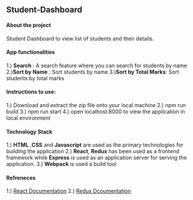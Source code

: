## Student-Dashboard
#### About the project
Student Dashboard to view list of students and their details.
#### App functionalities
1.) **Search** : A search feature where you can search for students by name 
2.)**Sort by Name** : Sort students by name
3.)**Sort by Total Marks**: Sort students by total marks
#### Instructions to use:
1.) Download and extract the zip file onto your local machine
2.) npm run build 
3.) npm run start
4.) open localhost:8000 to view the application in local environment
#### Technology Stack
1.)  **HTML** ,**CSS**  and **Javascript** are used as  the primary technologies for building the application
2.) **React**, **Redux**  has been used as a frontend framework while **Express** is used as an application server for serving the application.
3.) **Webpack** is used a build tool

#### Refreneces
1.) [React Documentation](https://reactjs.org/docs/getting-started.html)
2.) [Redux Dcoumentation](https://redux.js.org/)